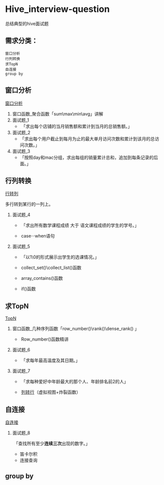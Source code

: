 # Hive_interview-question
总结典型的hive面试题
## 需求分类：
    窗口分析
    行列转换
    求TopN
    自连接
    group by



## 窗口分析

[窗口分析](interview-question/窗口分析.md)

1. 窗口函数_聚合函数「sum\max\min\avg」讲解
2. 面试题_1
   - ​	「求出每个店铺的当月销售额和累计到当月的总销售额。」
3. 面试题_2
   - ​	「求出每个用户截止到每月为止的最大单月访问次数和累计到该月的总访问次数。」
4. 面试题_3
   - ​	「按照day和mac分组，求出每组的销量累计总和，追加到每条记录的后面。」

## 行列转换

[行转列](interview-question/行转列.md)

多行转到某行的一列上。

1. 面试题_4

   - ​	「求出所有数学课程成绩 大于 语文课程成绩的学生的学号。」

   - ​		case···when语句

2. 面试题_5

   - ​	「以1\0的形式展示出学生的选课情况。」

   - ​		collect_set()\collect_list()函数

   - ​		array_contains()函数

   - ​		if()函数

## 求TopN

[TopN](interview-question/TopN.md)

1. 窗口函数_几种序列函数「row_number()\rank()\dense_rank() 」

   - ​	Row_number()函数精讲

2. 面试题_6

   - ​	「求每年最高温度及其日期。」

3. 面试题_7

   - ​	「求每种爱好中年龄最大的那个人、年龄排名前2的人」

   - ​	[列转行](./interview-question/列转行.md)（虚拟视图+炸裂函数）

## 自连接

[自连接](./interview-question/自连接.md)

1. 面试题_8

   ​	「查找所有至少**连续三次**出现的数字。」

   - 笛卡尔积
   - 连接查询

## group by



